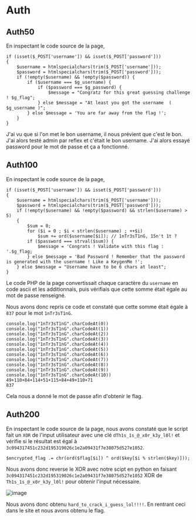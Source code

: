 # Auth

## Auth50

En inspectant le code source de la page,

```
if (isset($_POST['username']) && isset($_POST['password']))
{
    $username = htmlspecialchars(trim($_POST['username']));
    $password = htmlspecialchars(trim($_POST['password']));
    if (!empty($username) && !empty($password)) {
        if ($username === $g_username) {
            if ($password === $g_password) {
                $message = "Congratz for this great guessing challenge ! $g_flag";
            } else $message = "At least you got the username  ( $g_username )";
        } else $message = 'You are far away from the flag !';
    }
}
```

J'ai vu que si l'on met le bon username, il nous prévient que c'est le bon. J'ai alors testé admin par reflex et c'était le bon username. J'ai alors essayé password pour le mot de passe et ça a fonctionné.

## Auth100

En inspectant le code source de la page,

```
if (isset($_POST['username']) && isset($_POST['password']))
{
    $username = htmlspecialchars(trim($_POST['username']));
    $password = htmlspecialchars(trim($_POST['password']));
    if (!empty($username) && !empty($password) && strlen($username) > 5)
    {
        $sum = 0;
        for ($i = 0 ; $i < strlen($username) ; ++$i)
            $sum += ord($username[$i]); // 1nTr3sT1nG, 15n't 1t ?
        if ($password === strval($sum)) {
            $message = 'Congrats ! Validate with this flag : '.$g_flag;
        } else $message = 'Bad Password ! Remember that the password is generated with the username ! Like a KeygenMe !';
    } else $message = "Username have to be 6 chars at least";
}
```

Le code PHP de la page convertissait chaque caractère du `username` en code ascii et les additionnais, puis vérifiais que cette somme était égale au mot de passe renseigné.

Nous avons donc repris ce code et constaté que cette somme était égale à `837` pour le mot `1nTr3sT1nG`.

```
console.log("1nTr3sT1nG".charCodeAt(0))
console.log("1nTr3sT1nG".charCodeAt(1))
console.log("1nTr3sT1nG".charCodeAt(2))
console.log("1nTr3sT1nG".charCodeAt(3))
console.log("1nTr3sT1nG".charCodeAt(4))
console.log("1nTr3sT1nG".charCodeAt(5))
console.log("1nTr3sT1nG".charCodeAt(6))
console.log("1nTr3sT1nG".charCodeAt(7))
console.log("1nTr3sT1nG".charCodeAt(8))
console.log("1nTr3sT1nG".charCodeAt(9))
console.log("1nTr3sT1nG".charCodeAt(10))
49+110+84+114+51+115+84+49+110+71
837
```

Cela nous a donné le mot de passe afin d'obtenir le flag.

## Auth200

En inspectant le code source de la page, nous avons constaté que le script fait un `XOR` de l'input utilisateur avec une clé `dTh1s_1s_@_x0r_k3y_l0l!` et vérifie si le résultat est égal à `3c094317451c232d195319026c1e2a09431f7e38075d527e1052`.

```
$encrypted_flag .= chr(ord($flag[$i]) ^ ord($key[$i % strlen($key)]));
```

Nous avons donc reverse le XOR avec notre scipt en python en faisant `3c094317451c232d195319026c1e2a09431f7e38075d527e1052` XOR de `Th1s_1s_@_x0r_k3y_l0l!` pour obtenir l'input nécessaire.

![image](https://user-images.githubusercontent.com/33731527/208175082-d2b571ee-d1f6-4cc3-86b7-0395f597e573.png)

Nous avons donc obtenu `hard_to_crack_i_guess_lol!!!!`. En rentrant ceci dans le site et nous avons obtenu le flag.
